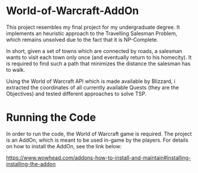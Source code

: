 # World-of-Warcraft-AddOn

This project resembles my final project for my undergraduate degree. It implements an heuristic approach to the Travelling Salesman Problem, which remains unsolved due to the fact that it is NP-Complete. 

In short, given a set of towns which are connected by roads, a salesman wants to visit each town only once (and eventually return to his homecity). It is required to find such a path that minimizes the distance the salesman has to walk.

Using the World of Warcraft API which is made available by Blizzard, i extracted the coordinates of all currently available Quests (they are the Objectives) and tested different approaches to solve TSP.

# Running the Code

In order to run the code, the World of Warcraft game is required. The project is an AddOn, which is meant to be used in-game by the players. For details on how to install the AddOn, see the link below:

https://www.wowhead.com/addons-how-to-install-and-maintain#installing-installing-the-addon


